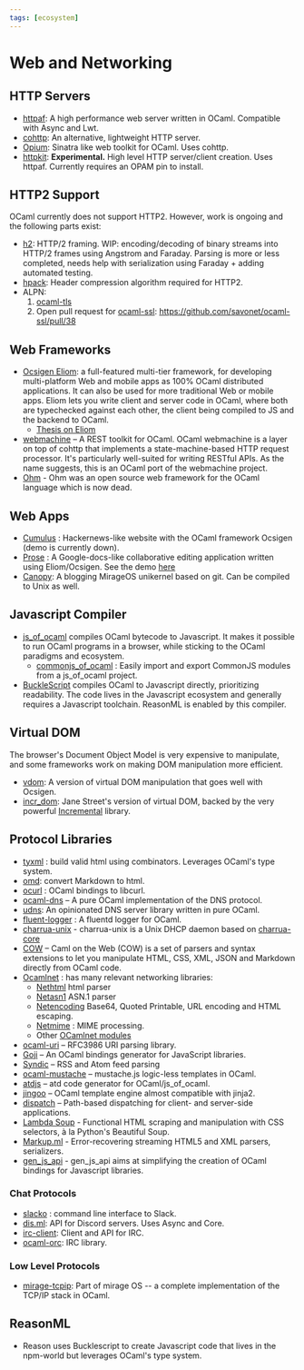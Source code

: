 ```yaml
---
tags: [ecosystem]
---
```


# Web and Networking

## HTTP Servers

* [httpaf](https://github.com/inhabitedtype/httpaf):
A high performance web server written in OCaml. Compatible with Async and Lwt.
* [cohttp](https://github.com/mirage/ocaml-cohttp):
An alternative, lightweight HTTP server.
* [Opium](https://github.com/rgrinberg/opium):
Sinatra like web toolkit for OCaml. Uses cohttp.
* [httpkit](https://github.com/ostera/httpkit):
**Experimental.**
High level HTTP server/client creation. Uses httpaf.
Currently requires an OPAM pin to install.

## HTTP2 Support

OCaml currently does not support HTTP2. However, work is ongoing and the following parts exist:

* [h2](https://github.com/anuragsoni/h2): HTTP/2 framing. WIP: encoding/decoding of binary streams into HTTP/2 frames using Angstrom and Faraday. Parsing is more or less completed, needs help with serialization using Faraday + adding automated testing.
* [hpack](https://github.com/314eter/ocaml-hpack): Header compression algorithm required for HTTP2.
* ALPN:
  1. [ocaml-tls](https://github.com/mirleft/ocaml-tls)
  2. Open pull request for [ocaml-ssl](https://github.com/savonet/ocaml-ssl/pull/38): https://github.com/savonet/ocaml-ssl/pull/38

## Web Frameworks

* [Ocsigen Eliom](http://ocsigen.org/eliom/): a full-featured multi-tier framework,
for developing multi-platform Web and mobile apps as 100% OCaml distributed applications.
It can also be used for more traditional Web or mobile apps.
Eliom lets you write client and server code in OCaml, where both are typechecked against
each other, the client being compiled to JS and the backend to OCaml.
  * [Thesis on Eliom](https://www.irif.fr/~gradanne/papers/phdthesis.pdf)
* [webmachine](https://github.com/inhabitedtype/ocaml-webmachine)  – A REST toolkit for OCaml. OCaml webmachine is a layer on top of cohttp that implements a state-machine-based HTTP request processor. It's particularly well-suited for writing RESTful APIs. As the name suggests, this is an OCaml port of the webmachine project.
* [Ohm](http://ohm-framework.com/)  - Ohm was an open source web framework for the OCaml language which is now dead.

## Web Apps
* [Cumulus](https://github.com/Cumulus/Cumulus) : Hackernews-like website with the OCaml framework Ocsigen (demo is currently down).
* [Prose](https://gitlab.com/adrien-n/prose/) : A Google-docs-like collaborative editing application written using Eliom/Ocsigen. See the demo [here](https://prose.yaxm.org/pads/foo-ocaml)
* [Canopy](https://github.com/Engil/Canopy): A blogging MirageOS unikernel based on git.
Can be compiled to Unix as well.

## Javascript Compiler

* [js_of_ocaml](http://ocsigen.org/js_of_ocaml)  compiles OCaml bytecode to Javascript. It makes it possible to run OCaml programs in a browser, while sticking to the OCaml paradigms and ecosystem.
  * [commonjs_of_ocaml](https://github.com/AngryLawyer/commonjs_of_ocaml) : Easily import and export CommonJS modules from a js_of_ocaml project.
* [BuckleScript](https://github.com/bloomberg/bucklescript)  compiles OCaml to Javascript directly, prioritizing readability. The code lives in the Javascript ecosystem and generally requires a Javascript toolchain. ReasonML is enabled by this compiler.

## Virtual DOM
The browser's Document Object Model is very expensive to manipulate,
and some frameworks work on making DOM manipulation more efficient.

* [vdom](https://github.com/LexiFi/ocaml-vdom):
A version of virtual DOM manipulation that goes well with Ocsigen.
* [incr_dom](https://github.com/janestreet/incr_dom):
Jane Street's version of virtual DOM,
backed by the very powerful [Incremental](https://github.com/janestreet/incremental) library.

## Protocol Libraries

* [tyxml](http://ocsigen.org/tyxml) : build valid html using combinators. Leverages OCaml's type system.
* [omd](https://github.com/ocaml/omd): convert Markdown to html.
* [ocurl](https://github.com/ygrek/ocurl) : OCaml bindings to libcurl.
* [ocaml-dns](https://github.com/mirage/ocaml-dns)  – A pure OCaml implementation of the DNS protocol.
* [udns](https://github.com/roburio/udns): An opinionated DNS server library written in pure OCaml.
* [fluent-logger](https://github.com/fluent/fluent-logger-ocaml) :  A fluentd logger for OCaml.
* [charrua-unix](https://github.com/haesbaert/charrua-unix)  - charrua-unix is a Unix DHCP daemon based on [charrua-core](https://github.com/haesbaert/charrua-core)
* [COW](https://github.com/mirage/ocaml-cow)  – Caml on the Web (COW) is a set of parsers and syntax extensions to let you manipulate HTML, CSS, XML, JSON and Markdown directly from OCaml code.
* [Ocamlnet](http://projects.camlcity.org/projects/ocamlnet.html) : has many relevant networking libraries:
  * [Nethtml](http://projects.camlcity.org/projects/dl/ocamlnet-4.0.4/doc/html-main/Nethtml.html)  html parser
  * [Netasn1](http://projects.camlcity.org/projects/dl/ocamlnet-4.0.4/doc/html-main/Netasn1.html)  ASN.1 parser
  * [Netencoding](http://projects.camlcity.org/projects/dl/ocamlnet-4.0.4/doc/html-main/Netencoding.html)  Base64, Quoted Printable, URL encoding and HTML escaping.
  * [Netmime](http://projects.camlcity.org/projects/dl/ocamlnet-4.0.4/doc/html-main/Netmime.html) : MIME processing.
  * Other [OCamlnet modules](http://projects.camlcity.org/projects/dl/ocamlnet-4.0.4/doc/html-main/index.html)
* [ocaml-uri](https://github.com/mirage/ocaml-uri)  – RFC3986 URI parsing library.
* [Goji](https://github.com/klakplok/goji)  – An OCaml bindings generator for JavaScript libraries.
* [Syndic](https://github.com/Cumulus/Syndic)  – RSS and Atom feed parsing
* [ocaml-mustache](https://github.com/rgrinberg/ocaml-mustache)  – mustache.js logic-less templates in OCaml.
* [atdjs](https://github.com/barko/atdjs)  – atd code generator for OCaml/js_of_ocaml.
* [jingoo](https://github.com/tategakibunko/jingoo)  – OCaml template engine almost compatible with jinja2.
* [dispatch](https://github.com/inhabitedtype/ocaml-dispatch)  – Path-based dispatching for client- and server-side applications.
* [Lambda Soup](https://github.com/aantron/lambda-soup)  - Functional HTML scraping and manipulation with CSS selectors, à la Python's Beautiful Soup.
* [Markup.ml](https://github.com/aantron/markup.ml)  - Error-recovering streaming HTML5 and XML parsers, serializers.
* [gen_js_api](https://github.com/LexiFi/gen_js_api)  - gen_js_api aims at simplifying the creation of OCaml bindings for Javascript libraries.

### Chat Protocols

* [slacko](https://github.com/Leonidas-from-XIV/slacko) : command line interface to Slack.
* [dis.ml](https://gitlab.com/Mishio595/disml): API for Discord servers. Uses Async and Core.
* [irc-client](https://github.com/johnelse/ocaml-irc-client): Client and API for IRC.
* [ocaml-orc](https://github.com/pymander/ocaml-irc): IRC library.

### Low Level Protocols

* [mirage-tcpip](https://github.com/mirage/mirage-tcpip): Part of mirage OS -- a complete implementation of the TCP/IP stack in OCaml.

## ReasonML
* Reason uses Bucklescript to create Javascript code that lives in the npm-world but leverages OCaml's type system.
